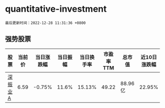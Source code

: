 # quantitative-investment

`最后更新时间：2022-12-28 11:31:36 +0800`

## 强势股票

|股票|当前价|当日涨跌幅|当日振幅|当日换手率|市盈率TTM|总市值|近10日涨跌幅|
|----|----|----|----|----|----|----|----|
|[深振业A](https://xueqiu.com/S/SZ000006)|6.59|-0.75%|11.6%|15.13%|49.22|88.96亿|22.95%|
